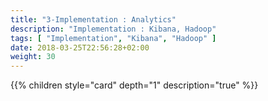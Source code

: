 ```yaml
---
title: "3-Implementation : Analytics"
description: "Implementation : Kibana, Hadoop"
tags: [ "Implementation", "Kibana", "Hadoop" ]
date: 2018-03-25T22:56:28+02:00
weight: 30
---
```

{{% children style="card" depth="1"  description="true" %}}
